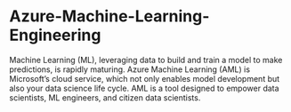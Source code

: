 # Azure-Machine-Learning-Engineering
Machine Learning (ML), leveraging data to build and train a model to make predictions, is rapidly maturing. Azure Machine Learning (AML) is Microsoft’s cloud service, which not only enables model development but also your data science life cycle. AML is a tool designed to empower data scientists, ML engineers, and citizen data scientists.
